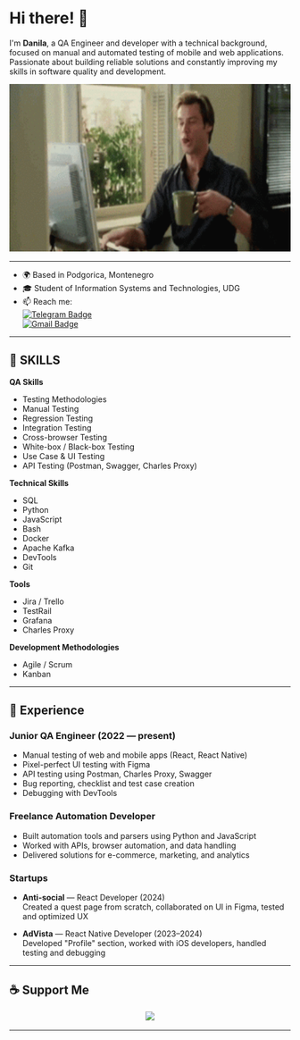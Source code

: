 # Hi there! 👋

I'm **Danila**, a QA Engineer and developer with a technical background, focused on manual and automated testing of mobile and web applications. Passionate about building reliable solutions and constantly improving my skills in software quality and development.

<img src="https://github.com/sklDanila/sklDanila/blob/main/assets/workwork.gif" width="1000" height="300" alt="work gif" />

---

- 🌍 Based in Podgorica, Montenegro  
- 🎓 Student of Information Systems and Technologies, UDG  
- 📫 Reach me:  
  [![Telegram Badge](https://img.shields.io/badge/@sklit_dev-blue?style=flat&logo=Telegram&logoColor=white)](https://t.me/sklit_dev)  
  [![Gmail Badge](https://img.shields.io/badge/-danilasklovskii.dev@gmail.com-red?style=flat&logo=Gmail&logoColor=white)](mailto:danilasklovskii.dev@gmail.com)

---

## 🧠 SKILLS

**QA Skills**  
- Testing Methodologies  
- Manual Testing  
- Regression Testing  
- Integration Testing  
- Cross-browser Testing  
- White-box / Black-box Testing  
- Use Case & UI Testing  
- API Testing (Postman, Swagger, Charles Proxy)  

**Technical Skills**  
- SQL  
- Python  
- JavaScript  
- Bash  
- Docker  
- Apache Kafka  
- DevTools  
- Git  

**Tools**  
- Jira / Trello  
- TestRail  
- Grafana  
- Charles Proxy  

**Development Methodologies**  
- Agile / Scrum  
- Kanban  

---

## 💼 Experience

### Junior QA Engineer (2022 — present)
- Manual testing of web and mobile apps (React, React Native)
- Pixel-perfect UI testing with Figma
- API testing using Postman, Charles Proxy, Swagger
- Bug reporting, checklist and test case creation
- Debugging with DevTools

### Freelance Automation Developer
- Built automation tools and parsers using Python and JavaScript
- Worked with APIs, browser automation, and data handling
- Delivered solutions for e-commerce, marketing, and analytics

### Startups
- **Anti-social** — React Developer (2024)  
  Created a quest page from scratch, collaborated on UI in Figma, tested and optimized UX

- **AdVista** — React Native Developer (2023–2024)  
  Developed "Profile" section, worked with iOS developers, handled testing and debugging

---


## ☕ Support Me

<div align="center">
    <a href="https://www.buymeacoffee.com/skldanila" target="_blank">
        <img src="https://img.shields.io/badge/Donate-Buy%20Me%20A%20Coffee-orange.svg?style=for-the-badge&logo=buymeacoffee" />
    </a>
</div>

---
